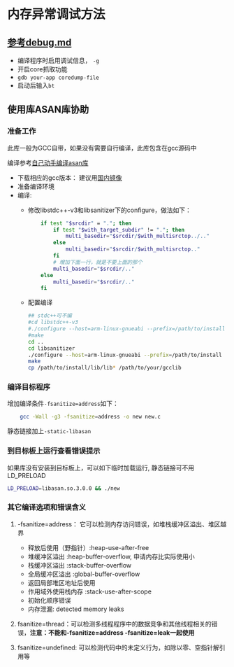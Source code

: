 # 内存异常调试方法

## [参考debug.md](../vala/debug.md)

- 编译程序时启用调试信息， `-g`
- 开启core抓取功能
- `gdb your-app coredump-file`
- 启动后输入`bt`

## 使用库ASAN库协助

### 准备工作

此库一般为GCC自带，如果没有需要自行编译，此库包含在gcc源码中

编译参考[自己动手编译asan库](https://zhuanlan.zhihu.com/p/71564723#%E5%87%86%E5%A4%87%E5%B7%A5%E4%BD%9C)

- 下载相应的gcc版本： 建议用[国内镜像](https://mirrors.aliyun.com/gnu/gcc/)
- 准备编译环境
- 编译:
  - 修改libstdc++-v3和libsanitizer下的configure，做法如下：

    ```sh
        if test "$srcdir" = "."; then
            if test "$with_target_subdir" != "."; then
                multi_basedir="$srcdir/$with_multisrctop../.."
            else
                multi_basedir="$srcdir/$with_multisrctop.."
            fi
            # 增加下面一行，就是不要上面的那个
            multi_basedir="$srcdir/.." 
        else
            multi_basedir="$srcdir/.."
        fi
    ```

  - 配置编译

    ```sh
    ## stdc++可不编
    #cd libstdc++-v3
    #./configure --host=arm-linux-gnueabi --prefix=/path/to/install
    #make
    cd ..
    cd libsanitizer
    ./configure --host=arm-linux-gnueabi --prefix=/path/to/install
    make
    cp /path/to/install/lib/lib* /path/to/your/gcclib
    ```

### 编译目标程序

增加编译条件`-fsanitize=address`如下：

```sh
    gcc -Wall -g3 -fsanitize=address -o new new.c
```

静态链接加上`-static-libasan`

### 到目标板上运行查看错误提示

如果库没有安装到目标板上，可以如下临时加载运行, 静态链接可不用LD_PRELOAD

```sh
LD_PRELOAD=libasan.so.3.0.0 && ./new
```

### 其它编译选项和错误含义

1. -fsanitize=address： 它可以检测内存访问错误，如堆栈缓冲区溢出、堆区越界
    - 释放后使用（野指针）:heap-use-after-free
    - 堆缓冲区溢出 :heap-buffer-overflow, 申请内存比实际使用小
    - 栈缓冲区溢出 :stack-buffer-overflow
    - 全局缓冲区溢出 :global-buffer-overflow
    - 返回局部堆区地址后使用
    - 作用域外使用栈内存 :stack-use-after-scope
    - 初始化顺序错误
    - 内存泄漏: detected memory leaks  
1. fsanitize=thread：可以检测多线程程序中的数据竞争和其他线程相关的错误，**注意：不能和-fsanitize=address -fsanitize=leak一起使用**

1. fsanitize=undefined: 可以检测代码中的未定义行为，如除以零、空指针解引用等
